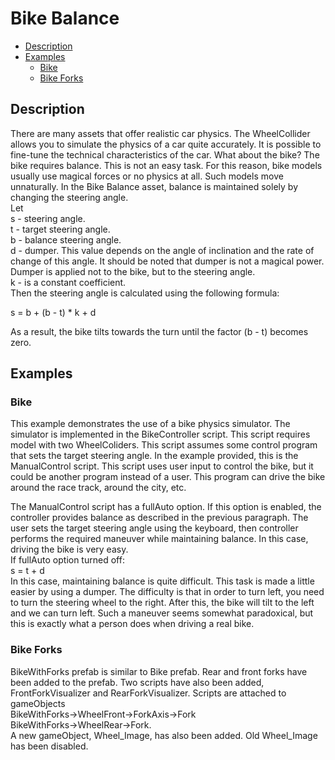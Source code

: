 # Bike Balance

- [Description](#description)
- [Examples](#examples)
    - [Bike](#bike)
    - [Bike Forks](#bike-forks)

## Description
There are many assets that offer realistic car physics. The WheelCollider allows you to simulate the physics of a car quite accurately. It is possible to fine-tune the technical characteristics of the car. What about the bike?
The bike requires balance. This is not an easy task. For this reason, bike models usually use magical forces or no physics at all. Such models move unnaturally. In the Bike Balance asset, balance is maintained solely by changing the steering angle.<br>
Let<br>
s - steering angle.<br>
t -  target steering angle.<br>
b - balance steering angle.<br>
d - dumper. This value depends on the angle of inclination and the rate of change of this angle. It should be noted that dumper is not a magical power. Dumper is applied not to the bike, but to the steering angle.<br>
k - is a constant coefficient.<br>
Then the steering angle is calculated using the following formula:<br>

s = b + (b - t) * k + d

As a result, the bike tilts towards the turn until the factor (b - t) becomes zero.

## Examples
### Bike
This example demonstrates the use of a bike physics simulator. The simulator is implemented in the BikeController script. This script requires model with two WheelColiders. This script assumes some control program that sets the target steering angle. In the example provided, this is the ManualControl script. This script uses user input to control the bike, but it could be another program instead of a user. This program can drive the bike around the race track, around the city, etc.

The ManualControl script has a fullAuto option. If this option is enabled, the controller provides balance as described in the previous paragraph. The user sets the target steering angle using the keyboard, then controller performs the required maneuver while maintaining balance. In this case, driving the bike is very easy.<br>
If fullAuto option turned off:<br>
s = t + d<br>
In this case, maintaining balance is quite difficult. This task is made a little easier by using a dumper. The difficulty is that in order to turn left, you need to turn the steering wheel to the right. After this, the bike will tilt to the left and we can turn left. Such a maneuver seems somewhat paradoxical, but this is exactly what a person does when driving a real bike.

### Bike Forks
BikeWithForks prefab is similar to Bike prefab. Rear and front forks have been added to the prefab. Two scripts have also been added, FrontForkVisualizer and RearForkVisualizer. Scripts are attached to gameObjects<br>
BikeWithForks->WheelFront->ForkAxis->Fork<br>
BikeWithForks->WheelRear->Fork.<br>
A new gameObject, Wheel_Image, has also been added. Old Wheel_Image has been disabled. 
